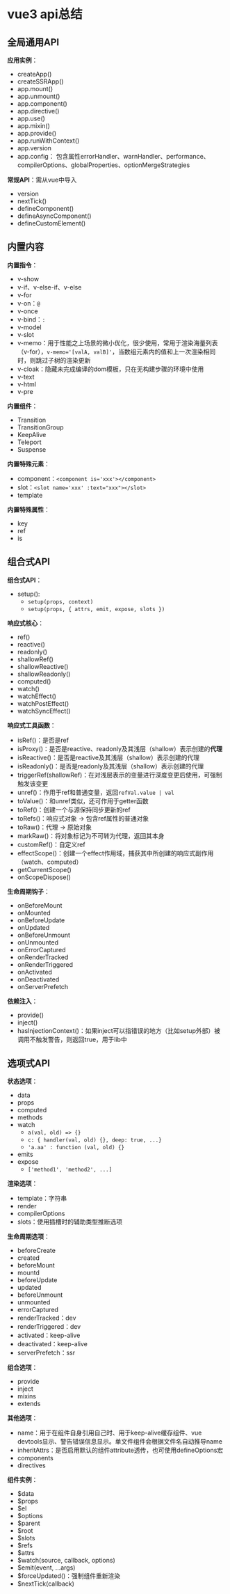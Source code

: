 # vue3 api总结

## 全局通用API

**应用实例**：

- createApp()
- createSSRApp()
- app.mount()
- app.unmount()
- app.component()
- app.directive()
- app.use()
- app.mixin()
- app.provide()
- app.runWithContext()
- app.version
- app.config： 包含属性errorHandler、warnHandler、performance、compilerOptions、globalProperties、optionMergeStrategies

**常规API**：需从vue中导入

- version
- nextTick()
- defineComponent()
- defineAsyncComponent()
- defineCustomElement()

## 内置内容

**内置指令**：

- v-show
- v-if、v-else-if、v-else
- v-for
- v-on：`@`
- v-once
- v-bind：`:`
- v-model
- v-slot
- v-memo：用于性能之上场景的微小优化，很少使用，常用于渲染海量列表（v-for），`v-memo='[valA, valB]'`，当数组元素内的值和上一次渲染相同时，则跳过子树的渲染更新
- v-cloak：隐藏未完成编译的dom模板，只在无构建步骤的环境中使用
- v-text
- v-html
- v-pre

**内置组件**：

- Transition
- TransitionGroup
- KeepAlive
- Teleport
- Suspense

**内置特殊元素**：

- component：`<component is='xxx'></component>`
- slot：`<slot name='xxx' :text="xxx"></slot>`
- template

**内置特殊属性**：

- key
- ref
- is

## 组合式API

**组合式API**：

- setup():
  - `setup(props, context)`
  - `setup(props, { attrs, emit, expose, slots })`

**响应式核心**：

- ref()
- reactive()
- readonly()
- shallowRef()
- shallowReactive()
- shallowReadonly()
- computed()
- watch()
- watchEffect()
- watchPostEffect()
- watchSyncEffect()

**响应式工具函数**：

- isRef()：是否是ref
- isProxy()：是否是reactive、readonly及其浅层（shallow）表示创建的**代理**
- isReactive()：是否是reactive及其浅层（shallow）表示创建的代理
- isReadonly()：是否是readonly及其浅层（shallow）表示创建的代理
- triggerRef(shallowRef)：在对浅层表示的变量进行深度变更后使用，可强制触发该变更
- unref()：作用于ref和普通变量，返回`refVal.value | val`
- toValue()：和unref类似，还可作用于getter函数
- toRef()：创建一个与源保持同步更新的ref
- toRefs()：响应式对象 -> 包含ref属性的普通对象
- toRaw()：代理 -> 原始对象
- markRaw()：将对象标记为不可转为代理，返回其本身
- customRef()：自定义ref
- effectScope()：创建一个effect作用域，捕获其中所创建的响应式副作用（watch、computed）
- getCurrentScope()
- onScopeDispose()

**生命周期钩子**：

- onBeforeMount
- onMounted
- onBeforeUpdate
- onUpdated
- onBeforeUnmount
- onUnmounted
- onErrorCaptured
- onRenderTracked
- onRenderTriggered
- onActivated
- onDeactivated
- onServerPrefetch

**依赖注入**：

- provide()
- inject()
- hasInjectionContext()：如果inject可以指错误的地方（比如setup外部）被调用不触发警告，则返回true，用于lib中

## 选项式API

**状态选项**：

- data
- props
- computed
- methods
- watch
  - `a(val, old) => {}`
  - `c: { handler(val, old) {}, deep: true, ...}`
  - `'a.aa' : function (val, old) {}`
- emits
- expose
  - `['method1', 'method2', ...]`

**渲染选项**：

- template：字符串
- render
- compilerOptions
- slots：使用插槽时的辅助类型推断选项

**生命周期选项**：

- beforeCreate
- created
- beforeMount
- mountd
- beforeUpdate
- updated
- beforeUnmount
- unmounted
- errorCaptured
- renderTracked：dev
- renderTriggered：dev
- activated：keep-alive
- deactivated：keep-alive
- serverPrefetch：ssr

**组合选项**：

- provide
- inject
- mixins
- extends

**其他选项**：

- name：用于在组件自身引用自己时、用于keep-alive缓存组件、vue devtools显示、警告错误信息显示。单文件组件会根据文件名自动推导name
- inheritAttrs：是否启用默认的组件attribute透传，也可使用defineOptions宏
- components
- directives

**组件实例**：

- $data
- $props
- $el
- $options
- $parent
- $root
- $slots
- $refs
- $attrs
- $watch(source, callback, options)
- $emit(event, ...args)
- $forceUpdated()：强制组件重新渲染
- $nextTick(callback)
